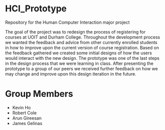 # HCI_Prototype

Repository for the Human Computer Interaction major project

The goal of the project was to redesign the process of registering for courses at UOIT and Durham College. Throughout the development process we wanted the feedback and advice from other currently enrolled students in how to improve upon the current version of course registration. Based on the feedback gathered we created some initial designs of how the users would interact with the new design. The prototype was one of the last steps in the design process that we were learning in class. After presenting the prototype to a group of our peers we received further feedback on how we may change and improve upon this design iteration in the future. 

# Group Members

- Kevin Ho
- Robert Cole
- Arun Gireesan
- James Gelinas
